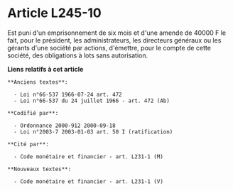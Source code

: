 # Article L245-10

Est puni d'un emprisonnement de six mois et d'une amende de 40000 F le fait, pour le président, les administrateurs, les
directeurs généraux ou les gérants d'une société par actions, d'émettre, pour le compte de cette société, des obligations à
lots sans autorisation.

**Liens relatifs à cet article**

	**Anciens textes**:

	  - Loi n°66-537 1966-07-24 art. 472
	  - Loi n°66-537 du 24 juillet 1966 - art. 472 (Ab)

	**Codifié par**:

	  - Ordonnance 2000-912 2000-09-18
	  - Loi n°2003-7 2003-01-03 art. 50 I (ratification)

	**Cité par**:

	  - Code monétaire et financier - art. L231-1 (M)

	**Nouveaux textes**:

	  - Code monétaire et financier - art. L231-1 (V)
